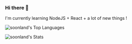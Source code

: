 ### Hi there 👋
I'm currently learning NodeJS + React + a lot of new things !

![soonland's Top Languages](https://github-readme-stats.vercel.app/api/top-langs/?username=soonland&theme=vue-dark&show_icons=true&hide_border=true&layout=compact)

![soonland's Stats](https://github-readme-stats.vercel.app/api?username=soonland&theme=vue-dark&show_icons=true&hide_border=true&count_private=true)
<!--
**soonland/soonland** is a ✨ _special_ ✨ repository because its `README.md` (this file) appears on your GitHub profile.

Here are some ideas to get you started:

- 🔭 I’m currently working on ...
- 🌱 I’m currently learning ...
- 👯 I’m looking to collaborate on ...
- 🤔 I’m looking for help with ...
- 💬 Ask me about ...
- 📫 How to reach me: ...
- 😄 Pronouns: ...
- ⚡ Fun fact: ...
-->
